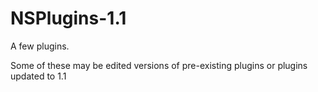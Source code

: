 # NSPlugins-1.1
A few plugins.

Some of these may be edited versions of pre-existing plugins or plugins updated to 1.1
